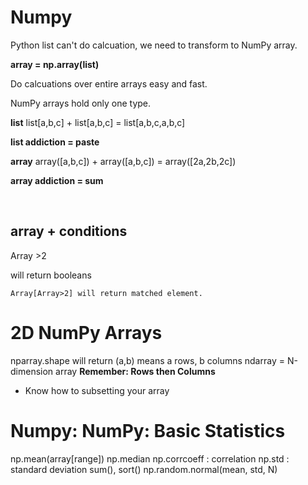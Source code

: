 # __Numpy__
Python list can't do calcuation, we need to transform to NumPy array.

__array = np.array(list)__

Do calcuations over entire arrays easy and fast.

NumPy arrays hold only one type.

__list__
list[a,b,c] + list[a,b,c] = list[a,b,c,a,b,c]

__list addiction = paste__

__array__
array([a,b,c]) + array([a,b,c]) = array([2a,2b,2c])

__array addiction = sum__

<br>

## __array + conditions__


Array >2

will return booleans

```
Array[Array>2] will return matched element.
```

# __2D NumPy Arrays__
nparray.shape will return (a,b) means a rows, b columns
ndarray = N-dimension array
__Remember: Rows then Columns__

- Know how to subsetting your array

# __Numpy: NumPy: Basic Statistics__

np.mean(array[range])
np.median
np.corrcoeff : correlation
np.std : standard deviation
sum(), sort()
np.random.normal(mean, std, N)